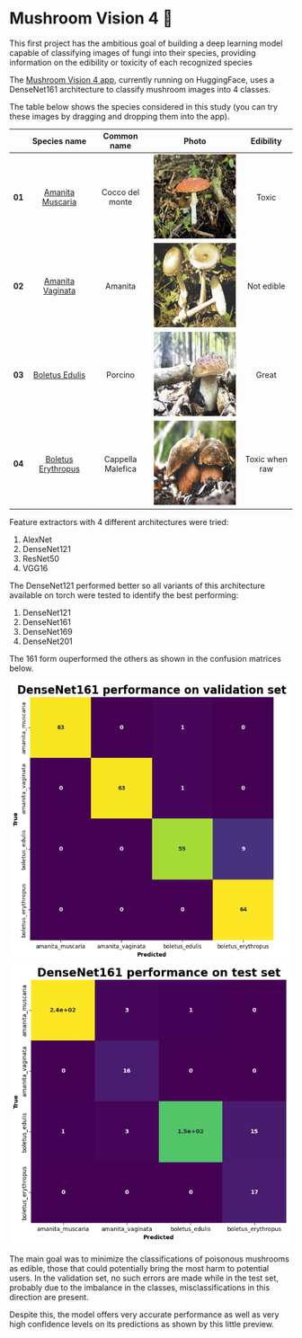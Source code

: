 # Mushroom Vision 4 🍄

This first project has the ambitious goal of building a deep learning model capable of classifying images of fungi into their species, providing information on the edibility or toxicity of each recognized species

The [Mushroom Vision 4 app](https://huggingface.co/spaces/simo98/MushroomVision4), currently running on HuggingFace, uses a DenseNet161 architecture to classify mushroom images into 4 classes.

The table below shows the species considered in this study (you can try these images by dragging and dropping them into the app).

|| **Species name** | **Common name** | **Photo** | **Edibility** |
|:----:|:----------------:|:---------------:|:-------------:|:-------------:|
|**01**| [Amanita Muscaria](https://wikipedia.org/wiki/Amanita_muscaria) | Cocco del monte | <img src="/Species/02_AmanitaMuscaria.jpg" alt="Cocco" width="250" height="150" /> | Toxic |
|**02**| [Amanita Vaginata](https://wikipedia.org/wiki/Amanita_vaginata) | Amanita| <img src="/Species/03_AmanitaVaginata.jpg" alt="Cocco" width="250" height="150" /> | Not edible |
|**03**| [Boletus Edulis](https://wikipedia.org/wiki/Boletus_edulis) | Porcino | <img src="/Species/07_BoletusEdulis.jpg" alt="Cocco" width="250" height="150" /> | Great |
|**04**| [Boletus Erythropus](https://it.wikipedia.org/wiki/Neoboletus_erythropus) | Cappella Malefica | <img src="/Species/08_BoletusErythropus.jpg" alt="Cocco" width="250" height="150" /> | Toxic when raw |

Feature extractors with 4 different architectures were tried:
1. AlexNet
2. DenseNet121
3. ResNet50
4. VGG16

The DenseNet121 performed better so all variants of this architecture available on torch were tested to identify the best performing:
1. DenseNet121
2. DenseNet161
3. DenseNet169
4. DenseNet201

The 161 form ouperformed the others as shown in the confusion matrices below.

<img src="Confusion_matrices/Deense161MV4_validation.png" alt="Validation CM" width="500" height="500" /> <img src="Confusion_matrices/Deense161MV4_test.png" alt="Test CM" width="500" height="500" />

The main goal was to minimize the classifications of poisonous mushrooms as edible, those that could potentially bring the most harm to potential users. In the validation set, no such errors are made while in the test set, probably due to the imbalance in the classes, misclassifications in this direction are present.

Despite this, the model offers very accurate performance as well as very high confidence levels on its predictions as shown by this little preview.

